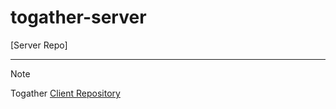 # togather-server
[Server Repo]

---

> [!note]
> Togather [Client Repository](https://github.com/cbnu-togather/togather-client)
